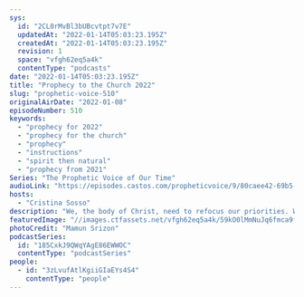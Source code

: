 ```yaml
---
sys:
  id: "2CL0rMvBl3bUBcvtpt7v7E"
  updatedAt: "2022-01-14T05:03:23.195Z"
  createdAt: "2022-01-14T05:03:23.195Z"
  revision: 1
  space: "vfgh62eq5a4k"
  contentType: "podcasts"
date: "2022-01-14T05:03:23.195Z"
title: "Prophecy to the Church 2022"
slug: "prophetic-voice-510"
originalAirDate: "2022-01-08"
episodeNumber: 510
keywords:
  - "prophecy for 2022"
  - "prophecy for the church"
  - "prophecy"
  - "instructions"
  - "spirit then natural"
  - "prophecy from 2021"
Series: "The Prophetic Voice of Our Time"
audioLink: "https://episodes.castos.com/propheticvoice/9/80caee42-69b5-4e91-aa9e-8c63010b2fc4/01-08-09-22-The-Prophetic-Voice-of-our-Time-mixdown-.mp3"
hosts:
  - "Cristina Sosso"
description: "We, the body of Christ, need to refocus our priorities. We need to deal with things spiritually, before we deal with them naturally. Review your instructions and remind God of the promises He has given you. We have a clean slate this year, so forget about the past, because God is creating new things. Move forward, be consistent, believe, and obey His instruction."
featuredImage: "//images.ctfassets.net/vfgh62eq5a4k/59kO0lMmNuJq6fmca9fkLT/82d8e4cbf59a963bcff080745ab9d19f/mamun-srizon-CXzGEG7UCQc-unsplash__1_.jpg"
photoCredit: "Mamun Srizon"
podcastSeries:
  id: "185CxkJ9QWqYAgE86EWWOC"
  contentType: "podcastSeries"
people:
  - id: "3zLvufAtlKgiiGIaEYs4S4"
    contentType: "people"
---
```

